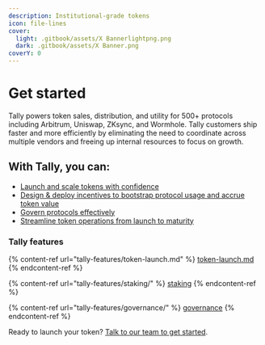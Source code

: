 ```yaml
---
description: Institutional-grade tokens
icon: file-lines
cover:
  light: .gitbook/assets/X Bannerlightpng.png
  dark: .gitbook/assets/X Banner.png
coverY: 0
---
```


# Get started

Tally powers token sales, distribution, and utility for 500+ protocols including Arbitrum, Uniswap, ZKsync, and Wormhole. Tally customers ship faster and more efficiently by eliminating the need to coordinate across multiple vendors and freeing up internal resources to focus on growth.

## With Tally, you can:&#x20;

* [Launch and scale tokens with confidence](tally-features/token-launch.md)
* [Design & deploy incentives to bootstrap protocol usage and accrue token value](tally-features/staking/)
* [Govern protocols effectively](tally-features/governance/)
* [Streamline token operations from launch to maturity](tally-features/token-hub.md)

### Tally features

{% content-ref url="tally-features/token-launch.md" %}
[token-launch.md](tally-features/token-launch.md)
{% endcontent-ref %}

{% content-ref url="tally-features/staking/" %}
[staking](tally-features/staking/)
{% endcontent-ref %}

{% content-ref url="tally-features/governance/" %}
[governance](tally-features/governance/)
{% endcontent-ref %}

Ready to launch your token? [Talk to our team to get started](http://tally.xyz/contact).
